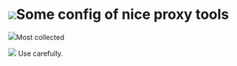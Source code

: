 # ![](http://img.lanrentuku.com/img/allimg/1212/5-121204193R5-50.gif)Some config of nice proxy tools

![](http://img.lanrentuku.com/img/allimg/1506/5-15062FZ938-52.gif)Most collected


 ![](http://img.lanrentuku.com/img/allimg/1506/5-15062FZ937-53.gif) Use carefully.
